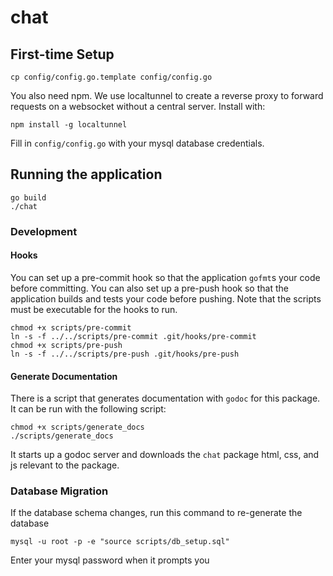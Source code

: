 # chat

## First-time Setup

```
cp config/config.go.template config/config.go
```

You also need npm. We use localtunnel to create a reverse proxy to forward requests on a websocket without a central server. Install with:

```
npm install -g localtunnel
```

Fill in `config/config.go` with your mysql database credentials.

## Running the application

```
go build
./chat
```

###  Development

#### Hooks

You can set up a pre-commit hook so that the application `gofmt`s your code before committing.
You can also set up a pre-push hook so that the application builds and tests your code before pushing.
Note that the scripts must be executable for the hooks to run.

```
chmod +x scripts/pre-commit
ln -s -f ../../scripts/pre-commit .git/hooks/pre-commit
chmod +x scripts/pre-push
ln -s -f ../../scripts/pre-push .git/hooks/pre-push
```

#### Generate Documentation

There is a script that generates documentation with `godoc` for this package.
It can be run with the following script:

```
chmod +x scripts/generate_docs
./scripts/generate_docs
```

It starts up a godoc server and downloads the `chat` package html, css, and js relevant to the package.

### Database Migration

If the database schema changes, run this command to re-generate the database

```
mysql -u root -p -e "source scripts/db_setup.sql"
```

Enter your mysql password when it prompts you
